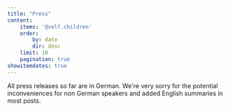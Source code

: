 ```yaml
---
title: "Press"
content:
    items: '@self.children'
    order:
        by: date
        dir: desc
    limit: 10
    pagination: true
showitemdates: true
---
```


All press releases so far are in German. We're very sorry for the potential inconveniences for non German speakers and added English summaries in most posts.
